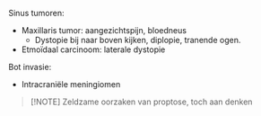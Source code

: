 Sinus tumoren:
- Maxillaris tumor: aangezichtspijn, bloedneus
    - Dystopie bij naar boven kijken, diplopie, tranende ogen.
- Etmoïdaal carcinoom: laterale dystopie
 
Bot invasie:
- Intracraniële meningiomen

> [!NOTE] Zeldzame oorzaken van proptose, toch aan denken

